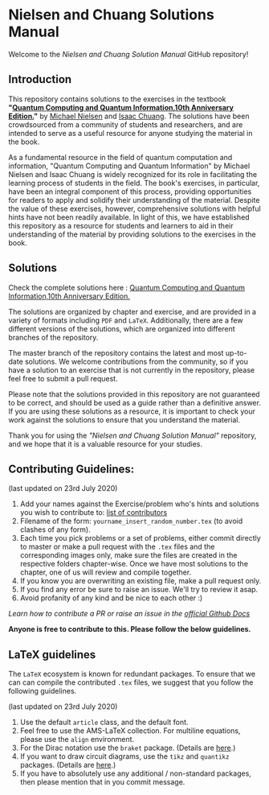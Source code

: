 # Nielsen and Chuang Solutions Manual

Welcome to the *Nielsen and Chuang Solution Manual* GitHub repository!




## Introduction


This repository contains solutions to the exercises in the textbook **"[Quantum Computing and Quantum Information,10th Anniversary Edition.](http://mmrc.amss.cas.cn/tlb/201702/W020170224608149940643.pdf)"** by [Michael Nielsen](https://michaelnielsen.org/) and [Isaac Chuang](http://feynman.mit.edu/ike/homepage/index.html). The solutions have been crowdsourced from a community of students and researchers, and are intended to serve as a useful resource for anyone studying the material in the book.


As a fundamental resource in the field of quantum computation and information, "Quantum Computing and Quantum Information" by Michael Nielsen and Isaac Chuang is widely recognized for its role in facilitating the learning process of students in the field. The book's exercises, in particular, have been an integral component of this process, providing opportunities for readers to apply and solidify their understanding of the material. Despite the value of these exercises, however, comprehensive solutions with helpful hints have not been readily available. In light of this, we have established this repository as a resource for students and learners to aid in their understanding of the material by providing solutions to the exercises in the book.





## Solutions


Check the complete solutions here :  [Quantum Computing and Quantum Information,10th Anniversary Edition.](https://github.com/MonitSharma/Nielsen-Chuang-Solutions/blob/master/Nielson_and_Chuang_Solutions%20updated%20%4022012023.pdf)

The solutions are organized by chapter and exercise, and are provided in a variety of formats including `PDF` and `LaTeX`. Additionally, there are a few different versions of the solutions, which are organized into different branches of the repository.

The master branch of the repository contains the latest and most up-to-date solutions. We welcome contributions from the community, so if you have a solution to an exercise that is not currently in the repository, please feel free to submit a pull request.

Please note that the solutions provided in this repository are not guaranteed to be correct, and should be used as a guide rather than a definitive answer. If you are using these solutions as a resource, it is important to check your work against the solutions to ensure that you understand the material.

Thank you for using the *"Nielsen and Chuang Solution Manual"* repository, and we hope that it is a valuable resource for your studies.






## Contributing Guidelines:  

(last updated on 23rd July 2020)  
1.  Add your names against the Exercise/problem who's hints and solutions you wish to contribute to: [list of contributors](https://docs.google.com/spreadsheets/d/1zf0NDke0a6qjcPdUnzLeqmgeyLlFFOKjl5Vcq9p2Ltw/edit?usp=sharing)  
2.  Filename of the form: `yourname_insert_random_number.tex` (to avoid clashes of any form).  
3.  Each time you pick problems or a set of problems, either commit directly to master or make a pull request with the `.tex` files and the corresponding images only, make sure the files are created in the respective folders chapter-wise. Once we have most solutions to the chapter, one of us will review and compile together.  
4.  If you know you are overwriting an existing file, make a pull request only.  
5.  If you find any error be sure to raise an issue. We'll try to review it asap.
6.  Avoid profanity of any kind and be nice to each other :)  


*Learn how to contribute a PR or raise an issue in the [official Github Docs](https://docs.github.com/en/desktop/contributing-and-collaborating-using-github-desktop/working-with-your-remote-repository-on-github-or-github-enterprise/creating-an-issue-or-pull-request)*

**Anyone is free to contribute to this. Please follow the below guidelines.**







## LaTeX guidelines

The `LaTeX` ecosystem is known for redundant packages. To ensure that we can can compile the contributed `.tex` files, we suggest that you follow the following guidelines.

(last updated on 23rd July 2020)
1. Use the default `article` class, and the default font.
2. Feel free to use the AMS-LaTeX collection. For multiline equations, please use the `align` environment.
3. For the Dirac notation use the `braket` package. (Details are [here](https://ctan.org/tex-archive/macros/latex/contrib/braket?lang=en).)
4. If you want to draw circuit diagrams, use the `tikz` and `quantikz` packages. (Details are [here](https://ctan.org/pkg/quantikz?lang=en).)
5. If you have to absolutely use any additional / non-standard packages, then please mention that in you commit message.

